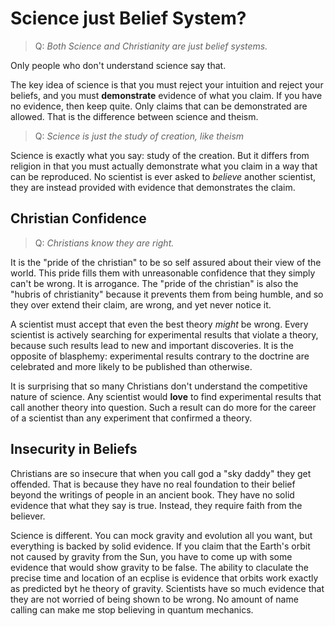 # Science just Belief System?

> Q: _Both Science and Christianity are just belief systems._

Only people who don't understand science say that.

The key idea of science is that you must reject your intuition and reject your beliefs, and you must **demonstrate** evidence of what you claim. If you have no evidence, then keep quite. Only claims that can be demonstrated are allowed. That is the difference between science and theism.

> Q: _Science is just the study of creation, like theism_

Science is exactly what you say: study of the creation. But it differs from religion in that you must actually demonstrate what you claim in a way that can be reproduced. No scientist is ever asked to _believe_ another scientist, they are instead provided with evidence that demonstrates the claim.

## Christian Confidence

> Q: _Christians know they are right._

It is the "pride of the christian" to be so self assured about their view of the world. This pride fills them with unreasonable confidence that they simply can't be wrong. It is arrogance.  The "pride of the christian" is also the "hubris of christianity" because it prevents them from being humble, and so they over extend their claim, are wrong, and yet never notice it.

A scientist must accept that even the best theory _might_ be wrong.  Every scientist is actively searching for experimental results that violate a theory, because such results lead to new and important discoveries.  It is the opposite of blasphemy:  experimental results contrary to the doctrine are celebrated and more likely to be published than otherwise.

It is surprising that so many Christians don't understand the competitive nature of science.  Any scientist would **love** to find experimental results that call another theory into question.  Such a result can do more for the career of a scientist than any experiment that confirmed a theory.

## Insecurity in Beliefs

Christians are so insecure that when you call god a "sky daddy" they get offended. That is because they have no real foundation to their belief beyond the writings of people in an ancient book.  They have no solid evidence that what they say is true.  Instead, they require faith from the believer.

Science is different. You can mock gravity and evolution all you want, but everything is backed by solid evidence. If you claim that the Earth's orbit not caused by gravity from the Sun, you have to come up with some evidence that would show gravity to be false.  The ability to claculate the precise time and location of an ecplise is evidence that orbits work exactly as predicted byt he theory of gravity.  Scientists have so much evidence that they are not worried of being shown to be wrong.  No amount of name calling can make me stop believing in quantum mechanics.


